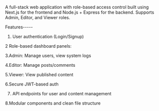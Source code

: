 
A full-stack web application with role-based access control built using Next.js for the frontend and Node.js + Express  for the backend. Supports Admin, Editor, and Viewer roles.

Features-----
1. User authentication (Login/Signup)

2 Role-based dashboard panels:

3.Admin: Manage users, view system logs

4.Editor: Manage posts/comments

5.Viewer: View published content

6.Secure JWT-based auth 

7. API endpoints for user and content management

 8.Modular components and clean file structure

